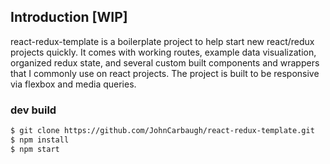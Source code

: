 
## Introduction [WIP]

react-redux-template is a boilerplate project to help start new react/redux projects quickly. It comes with working routes, example data visualization, organized redux state, and several custom built components and wrappers that I commonly use on react projects. The project is built to be responsive via flexbox and media queries.



### dev build

```sh
$ git clone https://github.com/JohnCarbaugh/react-redux-template.git
$ npm install
$ npm start
```

